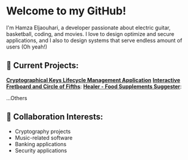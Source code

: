 # Welcome to my GitHub!

I'm Hamza Eljaouhari, a developer passionate about electric guitar, basketball, coding, and movies.
I love to design optimize and secure applications, and I also to design systems that serve endless amount of users (Oh yeah!)

## 🔭 Current Projects:

**[Cryptographical Keys Lifecycle Management Application](https://klms-net-core-71c8398607be.herokuapp.com/index.html)**
**[Interactive Fretboard and Circle of Fifths](https://hamza-eljaouhari.github.io/fretboard/)**:
**[Healer - Food Supplements Suggester](https://hamza-eljaouhari.github.io/healer)**:

...Others

## 👯 Collaboration Interests:

- Cryptography projects
- Music-related software
- Banking applications
- Security applications
